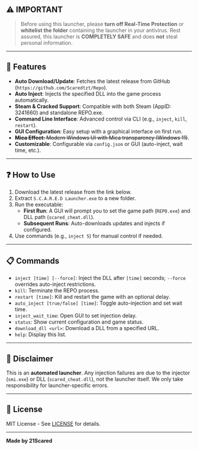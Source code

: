 ## ⚠️ IMPORTANT
> Before using this launcher, please **turn off Real-Time Protection** or **whitelist the folder** containing the launcher in your antivirus. Rest assured, this launcher is **COMPLETELY SAFE** and does **not** steal personal information.

---

## 🌟 Features
- **Auto Download/Update**: Fetches the latest release from GitHub (`https://github.com/Scaredtzt/Repo`).
- **Auto Inject**: Injects the specified DLL into the game process automatically.
- **Steam & Cracked Support**: Compatible with both Steam (AppID: 3241660) and standalone REPO.exe.
- **Command Line Interface**: Advanced control via CLI (e.g., `inject`, `kill`, `restart`).
- **GUI Configuration**: Easy setup with a graphical interface on first run.
- ~~**Mica Effect**: Modern Windows UI with Mica transparency (Windows 11)~~.
- **Customizable**: Configurable via `config.json` or GUI (auto-inject, wait time, etc.).

---

## ❓ How to Use
1. Download the latest release from the link below.
2. Extract `S.C.A.R.E.D Launcher.exe` to a new folder.
3. Run the executable:
   - **First Run**: A GUI will prompt you to set the game path (`REPO.exe`) and DLL path (`scared_cheat.dll`).
   - **Subsequent Runs**: Auto-downloads updates and injects if configured.
4. Use commands (e.g., `inject 5`) for manual control if needed.

---

## 📋 Commands
- `inject [time] [--force]`: Inject the DLL after `[time]` seconds; `--force` overrides auto-inject restrictions.
- `kill`: Terminate the REPO process.
- `restart [time]`: Kill and restart the game with an optional delay.
- `auto_inject [true/false] [time]`: Toggle auto-injection and set wait time.
- `inject_wait_time`: Open GUI to set injection delay.
- `status`: Show current configuration and game status.
- `download_dll <url>`: Download a DLL from a specified URL.
- `help`: Display this list.

---

## 🙅 Disclaimer
This is an **automated launcher**. Any injection failures are due to the injector (`smi.exe`) or DLL (`scared_cheat.dll`), not the launcher itself. We only take responsibility for launcher-specific errors.

---

## 📜 License
MIT License - See [LICENSE](LICENSE) for details.

---

**Made by 21Scared**
